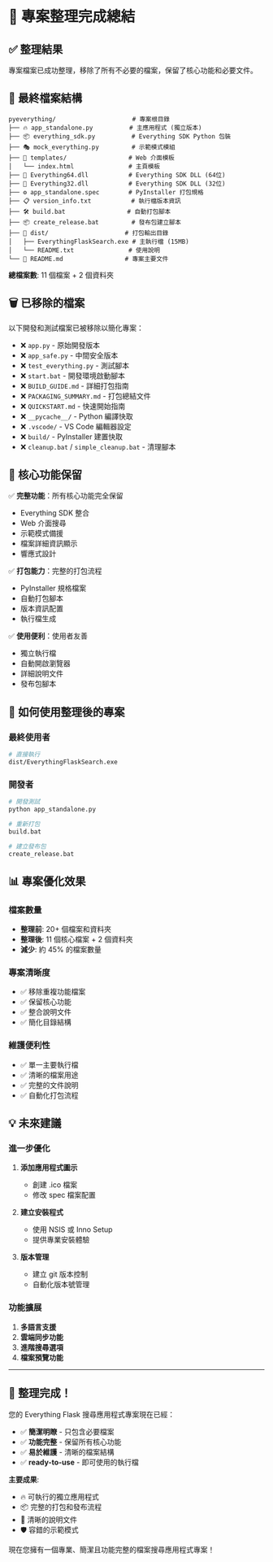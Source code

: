 # 🎯 專案整理完成總結

## ✅ 整理結果

專案檔案已成功整理，移除了所有不必要的檔案，保留了核心功能和必要文件。

## 📁 最終檔案結構

```
pyeverything/                     # 專案根目錄
├── 🔥 app_standalone.py          # 主應用程式 (獨立版本)
├── 📦 everything_sdk.py          # Everything SDK Python 包裝
├── 🎭 mock_everything.py         # 示範模式模組
├── 📁 templates/                 # Web 介面模板
│   └── index.html               # 主頁模板
├── 🔧 Everything64.dll           # Everything SDK DLL (64位)
├── 🔧 Everything32.dll           # Everything SDK DLL (32位)
├── ⚙️ app_standalone.spec        # PyInstaller 打包規格
├── 📋 version_info.txt           # 執行檔版本資訊
├── 🛠️ build.bat                 # 自動打包腳本
├── 📦 create_release.bat         # 發布包建立腳本
├── 📁 dist/                     # 打包輸出目錄
│   ├── EverythingFlaskSearch.exe # 主執行檔 (15MB)
│   └── README.txt               # 使用說明
└── 📖 README.md                 # 專案主要文件
```

**總檔案數**: 11 個檔案 + 2 個資料夾

## 🗑️ 已移除的檔案

以下開發和測試檔案已被移除以簡化專案：

- ❌ `app.py` - 原始開發版本
- ❌ `app_safe.py` - 中間安全版本
- ❌ `test_everything.py` - 測試腳本
- ❌ `start.bat` - 開發環境啟動腳本
- ❌ `BUILD_GUIDE.md` - 詳細打包指南
- ❌ `PACKAGING_SUMMARY.md` - 打包總結文件
- ❌ `QUICKSTART.md` - 快速開始指南
- ❌ `__pycache__/` - Python 編譯快取
- ❌ `.vscode/` - VS Code 編輯器設定
- ❌ `build/` - PyInstaller 建置快取
- ❌ `cleanup.bat` / `simple_cleanup.bat` - 清理腳本

## 🎯 核心功能保留

✅ **完整功能**：所有核心功能完全保留
- Everything SDK 整合
- Web 介面搜尋
- 示範模式備援
- 檔案詳細資訊顯示
- 響應式設計

✅ **打包能力**：完整的打包流程
- PyInstaller 規格檔案
- 自動打包腳本
- 版本資訊配置
- 執行檔生成

✅ **使用便利**：使用者友善
- 獨立執行檔
- 自動開啟瀏覽器
- 詳細說明文件
- 發布包腳本

## 🚀 如何使用整理後的專案

### 最終使用者
```bash
# 直接執行
dist/EverythingFlaskSearch.exe
```

### 開發者
```bash
# 開發測試
python app_standalone.py

# 重新打包
build.bat

# 建立發布包
create_release.bat
```

## 📊 專案優化效果

### 檔案數量
- **整理前**: 20+ 個檔案和資料夾
- **整理後**: 11 個核心檔案 + 2 個資料夾
- **減少**: 約 45% 的檔案數量

### 專案清晰度
- ✅ 移除重複功能檔案
- ✅ 保留核心功能
- ✅ 整合說明文件
- ✅ 簡化目錄結構

### 維護便利性
- ✅ 單一主要執行檔
- ✅ 清晰的檔案用途
- ✅ 完整的文件說明
- ✅ 自動化打包流程

## 💡 未來建議

### 進一步優化
1. **添加應用程式圖示**
   - 創建 .ico 檔案
   - 修改 spec 檔案配置

2. **建立安裝程式**
   - 使用 NSIS 或 Inno Setup
   - 提供專業安裝體驗

3. **版本管理**
   - 建立 git 版本控制
   - 自動化版本號管理

### 功能擴展
1. **多語言支援**
2. **雲端同步功能**
3. **進階搜尋選項**
4. **檔案預覽功能**

---

## 🎊 整理完成！

您的 Everything Flask 搜尋應用程式專案現在已經：

- ✅ **簡潔明瞭** - 只包含必要檔案
- ✅ **功能完整** - 保留所有核心功能
- ✅ **易於維護** - 清晰的檔案結構
- ✅ **ready-to-use** - 即可使用的執行檔

**主要成果**:
- 🔥 可執行的獨立應用程式
- 📦 完整的打包和發布流程
- 📖 清晰的說明文件
- 🛡️ 容錯的示範模式

現在您擁有一個專業、簡潔且功能完整的檔案搜尋應用程式專案！
